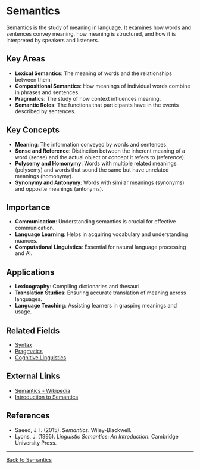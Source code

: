 # Semantics

Semantics is the study of meaning in language. It examines how words and sentences convey meaning, how meaning is structured, and how it is interpreted by speakers and listeners.

## Key Areas

- **Lexical Semantics**: The meaning of words and the relationships between them.
- **Compositional Semantics**: How meanings of individual words combine in phrases and sentences.
- **Pragmatics**: The study of how context influences meaning.
- **Semantic Roles**: The functions that participants have in the events described by sentences.

## Key Concepts

- **Meaning**: The information conveyed by words and sentences.
- **Sense and Reference**: Distinction between the inherent meaning of a word (sense) and the actual object or concept it refers to (reference).
- **Polysemy and Homonymy**: Words with multiple related meanings (polysemy) and words that sound the same but have unrelated meanings (homonymy).
- **Synonymy and Antonymy**: Words with similar meanings (synonyms) and opposite meanings (antonyms).

## Importance

- **Communication**: Understanding semantics is crucial for effective communication.
- **Language Learning**: Helps in acquiring vocabulary and understanding nuances.
- **Computational Linguistics**: Essential for natural language processing and AI.

## Applications

- **Lexicography**: Compiling dictionaries and thesauri.
- **Translation Studies**: Ensuring accurate translation of meaning across languages.
- **Language Teaching**: Assisting learners in grasping meanings and usage.

## Related Fields

- [Syntax](../Syntax/README.md)
- [Pragmatics](Pragmatics.md)
- [Cognitive Linguistics](../../Types/Cognitive-Linguistics/README.md)

## External Links

- [Semantics - Wikipedia](https://en.wikipedia.org/wiki/Semantics)
- [Introduction to Semantics](https://www.linguisticsociety.org/resource/semantics)

## References

- Saeed, J. I. (2015). *Semantics*. Wiley-Blackwell.
- Lyons, J. (1995). *Linguistic Semantics: An Introduction*. Cambridge University Press.

---

[Back to Semantics](README.md)
